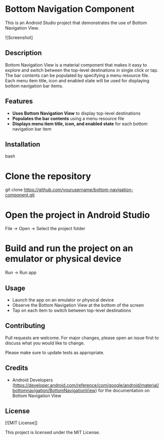 # Bottom Navigation Component

This is an Android Studio project that demonstrates the use of Bottom Navigation View.

![Screenshot]

## Description

Bottom Navigation View is a material component that makes it easy to explore and switch between the top-level destinations in single click or tap. The bar contents can be populated by specifying a menu resource file. Each menu item title, icon and enabled state will be used for displaying bottom navigation bar items.

## Features

- **Uses Bottom Navigation View** to display top-level destinations
- **Populates the bar contents** using a menu resource file
- **Displays menu item title, icon, and enabled state** for each bottom navigation bar item

## Installation

bash
# Clone the repository
git clone https://github.com/yourusername/bottom-navigation-component.git

# Open the project in Android Studio
File -> Open -> Select the project folder

# Build and run the project on an emulator or physical device
Run -> Run app


## Usage

- Launch the app on an emulator or physical device
- Observe the Bottom Navigation View at the bottom of the screen
- Tap on each item to switch between top-level destinations

## Contributing

Pull requests are welcome. For major changes, please open an issue first to discuss what you would like to change.

Please make sure to update tests as appropriate.

## Credits

- Android Developers (https://developer.android.com/reference/com/google/android/material/bottomnavigation/BottomNavigationView) for the documentation on Bottom Navigation View

## License

[![MIT License]]

This project is licensed under the MIT License.
